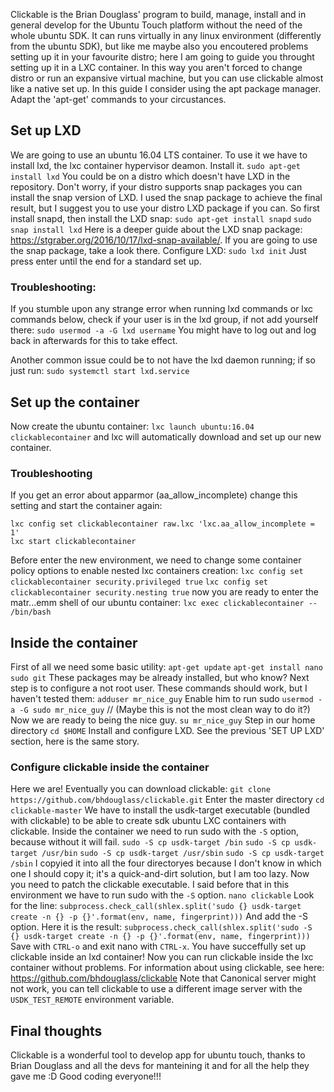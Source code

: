 Clickable is the Brian Douglass' program to build, manage, install and in general develop for the Ubuntu Touch platform without the need of the whole ubuntu SDK.
It can runs virtually in any linux environment (differently from the ubuntu SDK), but like me maybe also you encoutered problems setting up it in your favourite distro; here I am going to guide you throught setting up it in a LXC container.
In this way you aren't forced to change distro or run an expansive virtual machine, but you can use clickable almost like a native set up.
In this guide I consider using the apt package manager. Adapt the 'apt-get' commands to your circustances.

## Set up LXD

We are going to use an ubuntu 16.04 LTS container. To use it we have to install lxd, the lxc container hypervisor deamon. Install it.
`sudo apt-get install lxd`
You could be on a distro which doesn't have LXD in the repository. Don't worry, if your distro supports snap packages you can install the snap version of LXD.
I used the snap package to achieve the final result, but I suggest you to use your distro LXD package if you can. So first install snapd, then install the LXD snap:
`sudo apt-get install snapd`
`sudo snap install lxd`
Here is a deeper guide about the LXD snap package: https://stgraber.org/2016/10/17/lxd-snap-available/. If you are going to use the snap package, take a look there.
Configure LXD:
`sudo lxd init`
Just press enter until the end for a standard set up.

### Troubleshooting:
If you stumble upon any strange error when running lxd commands or lxc commands below, check if your user is in the lxd group, if not add yourself there:
`sudo usermod -a -G lxd username`
You might have to log out and log back in afterwards for this to take effect.

Another common issue could be to not have the lxd daemon running; if so just run:
`sudo systemctl start lxd.service`

## Set up the container

Now create the ubuntu container:
`lxc launch ubuntu:16.04 clickablecontainer`
and lxc will automatically download and set up our new container.

### Troubleshooting
If you get an error about apparmor (aa_allow_incomplete) change this setting and start the container again:
```
lxc config set clickablecontainer raw.lxc 'lxc.aa_allow_incomplete = 1'
lxc start clickablecontainer 
```

Before enter the new environment, we need to change some container policy options to enable nested lxc containers creation:
`lxc config set clickablecontainer security.privileged true`
`lxc config set clickablecontainer security.nesting true`
now you are ready to enter the matr...emm shell of our ubuntu container:
`lxc exec clickablecontainer -- /bin/bash`

## Inside the container

First of all we need some basic utility:
`apt-get update`
`apt-get install nano sudo git`
These packages may be already installed, but who know?
Next step is to configure a not root user. These commands should work, but I haven't tested them:
`adduser mr_nice_guy`
Enable him to run sudo
`usermod -a -G sudo mr_nice_guy` // (Maybe this is not the most clean way to do it?)
Now we are ready to being the nice guy.
`su mr_nice_guy`
Step in our home directory
`cd $HOME`
Install and configure LXD. See the previous 'SET UP LXD' section, here is the same story.

### Configure clickable inside the container

Here we are! Eventually you can download clickable:
`git clone https://github.com/bhdouglass/clickable.git`
Enter the master directory
`cd clickable-master`
We have to install the usdk-target executable (bundled with clickable) to be able to create sdk ubuntu LXC containers with clickable.
Inside the container we need to run sudo with the `-S` option, because without it will fail.
`sudo -S cp usdk-target /bin`
`sudo -S cp usdk-target /usr/bin`
`sudo -S cp usdk-target /usr/sbin`
`sudo -S cp usdk-target /sbin`
I copyied it into all the four directoryes because I don't know in which one I should copy it; it's a quick-and-dirt solution, but I am too lazy.
Now you need to patch the clickable executable. I said before that in this environment we have to run sudo with the `-S` option.
`nano clickable`
Look for the line:
`subprocess.check_call(shlex.split('sudo {} usdk-target create -n {} -p {}'.format(env, name, fingerprint)))`
And add the -S option. Here it is the result:
`subprocess.check_call(shlex.split('sudo -S {} usdk-target create -n {} -p {}'.format(env, name, fingerprint)))`
Save with `CTRL-o` and exit nano with `CTRL-x`.
You have succeffully set up clickable inside an lxd container!
Now you can run clickable inside the lxc container without problems.
For information about using clickable, see here: https://github.com/bhdouglass/clickable
Note that Canonical server might not work, you can tell clickable to use a different image server with the `USDK_TEST_REMOTE` environment variable.

## Final thoughts

Clickable is a wonderful tool to develop app for ubuntu touch, thanks to Brian Douglass and all the devs for manteining it and for all the help they gave me :D
Good coding everyone!!!